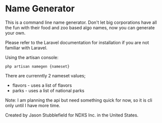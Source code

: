 # Name Generator

This is a command line name generator. 
Don't let big corporations have all the fun with their food and zoo based 
algo names, now you can generate your own.

Please refer to the Laravel documentation for installation if you are not familiar with Laravel. 

Using the artisan console:

    php artisan namegen {nameset}

There are currenntly 2 nameset values;
* flavors - uses a list of flavors
* parks - uses a list of national parks

Note: I am planning the api but need something quick for now, so it is cli only until I have more time.

Created by Jason Stubblefield for NDXS Inc. in the United States. 
